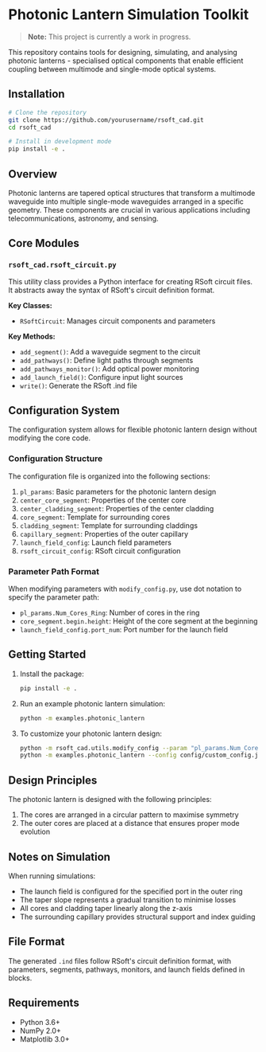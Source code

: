 # Photonic Lantern Simulation Toolkit

> **Note:** This project is currently a work in progress.

This repository contains tools for designing, simulating, and analysing photonic lanterns - specialised optical components that enable efficient coupling between multimode and single-mode optical systems.

## Installation

```bash
# Clone the repository
git clone https://github.com/yourusername/rsoft_cad.git
cd rsoft_cad

# Install in development mode
pip install -e .
```

## Overview

Photonic lanterns are tapered optical structures that transform a multimode waveguide into multiple single-mode waveguides arranged in a specific geometry. These components are crucial in various applications including telecommunications, astronomy, and sensing.


## Core Modules

### `rsoft_cad.rsoft_circuit.py`

This utility class provides a Python interface for creating RSoft circuit files. It abstracts away the syntax of RSoft's circuit definition format.

**Key Classes:**
- `RSoftCircuit`: Manages circuit components and parameters

**Key Methods:**
- `add_segment()`: Add a waveguide segment to the circuit
- `add_pathways()`: Define light paths through segments
- `add_pathways_monitor()`: Add optical power monitoring
- `add_launch_field()`: Configure input light sources
- `write()`: Generate the RSoft .ind file


## Configuration System

The configuration system allows for flexible photonic lantern design without modifying the core code.

### Configuration Structure

The configuration file is organized into the following sections:

1. `pl_params`: Basic parameters for the photonic lantern design
2. `center_core_segment`: Properties of the center core
3. `center_cladding_segment`: Properties of the center cladding
4. `core_segment`: Template for surrounding cores
5. `cladding_segment`: Template for surrounding claddings
6. `capillary_segment`: Properties of the outer capillary
7. `launch_field_config`: Launch field parameters
8. `rsoft_circuit_config`: RSoft circuit configuration

### Parameter Path Format

When modifying parameters with `modify_config.py`, use dot notation to specify the parameter path:

- `pl_params.Num_Cores_Ring`: Number of cores in the ring
- `core_segment.begin.height`: Height of the core segment at the beginning
- `launch_field_config.port_num`: Port number for the launch field

## Getting Started

1. Install the package:
   ```bash
   pip install -e .
   ```

2. Run an example photonic lantern simulation:
   ```bash
   python -m examples.photonic_lantern
   ```

3. To customize your photonic lantern design:
   ```bash
   python -m rsoft_cad.utils.modify_config --param "pl_params.Num_Cores_Ring" "6" --output config/custom_config.json
   python -m examples.photonic_lantern --config config/custom_config.json --output output/custom_lantern.ind
   ```

## Design Principles

The photonic lantern is designed with the following principles:

1. The cores are arranged in a circular pattern to maximise symmetry
2. The outer cores are placed at a distance that ensures proper mode evolution

## Notes on Simulation

When running simulations:
- The launch field is configured for the specified port in the outer ring
- The taper slope represents a gradual transition to minimise losses
- All cores and cladding taper linearly along the z-axis
- The surrounding capillary provides structural support and index guiding

## File Format

The generated `.ind` files follow RSoft's circuit definition format, with parameters, segments, pathways, monitors, and launch fields defined in blocks.


## Requirements

- Python 3.6+
- NumPy 2.0+
- Matplotlib 3.0+